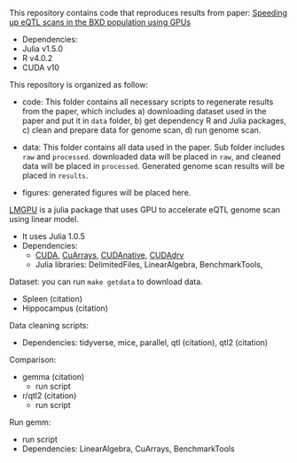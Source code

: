 This repository contains code that reproduces results from paper: [Speeding up eQTL scans in the BXD population using GPUs](https://www.biorxiv.org/content/10.1101/2020.06.22.153742v1.full.pdf)

- Dependencies:
- Julia v1.5.0 
- R v4.0.2
- CUDA v10 

This repository is organized as follow:
- code: This folder contains all necessary scripts to regenerate results from the paper, which includes a) downloading dataset used in the paper and put it in `data` folder, b) get dependency R and Julia packages, c) clean and prepare data for genome scan, d) run genome scan. 

- data: This folder contains all data used in the paper. Sub folder includes `raw` and `processed`. downloaded data will be placed in `raw`, and cleaned data will be placed in `processed`. Generated genome scan results will be placed in `results`.

- figures: generated figures will be placed here. 


[LMGPU](https://github.com/ChelseaTrotter/LMGPU.jl) is a julia package that uses GPU to accelerate eQTL genome scan using linear model.
- It uses Julia 1.0.5
- Dependencies:
  - [CUDA](https://developer.nvidia.com/cuda-92-download-archive), [CuArrays](https://github.com/JuliaGPU/CuArrays.jl), [CUDAnative](https://github.com/JuliaGPU/CUDAnative.jl), [CUDAdrv](https://github.com/JuliaGPU/CUDAdrv.jl)
  - Julia libraries: DelimitedFiles, LinearAlgebra, BenchmarkTools,


Dataset:
you can run `make getdata` to download data. 
- Spleen (citation)
- Hippocampus (citation)

Data cleaning scripts:
- Dependencies: tidyverse, mice, parallel, qtl (citation), qtl2 (citation)


Comparison:
- gemma (citation)
  - run script
- r/qtl2 (citation)
  - run script

Run gemm:
- run script
- Dependencies: LinearAlgebra, CuArrays, BenchmarkTools
